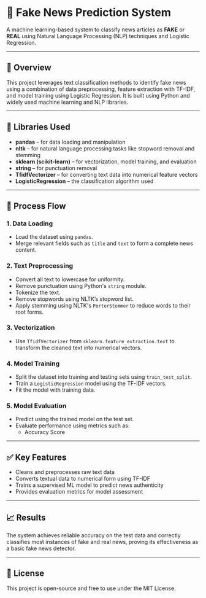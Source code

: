 # 📰 Fake News Prediction System

A machine learning-based system to classify news articles as **FAKE** or **REAL** using Natural Language Processing (NLP) techniques and Logistic Regression.

---

## 📌 Overview

This project leverages text classification methods to identify fake news using a combination of data preprocessing, feature extraction with TF-IDF, and model training using Logistic Regression. It is built using Python and widely used machine learning and NLP libraries.

---

## 🧰 Libraries Used

- **pandas** – for data loading and manipulation  
- **nltk** – for natural language processing tasks like stopword removal and stemming  
- **sklearn (scikit-learn)** – for vectorization, model training, and evaluation  
- **string** – for punctuation removal  
- **TfidfVectorizer** – for converting text data into numerical feature vectors  
- **LogisticRegression** – the classification algorithm used

---

## 🔄 Process Flow

### 1. Data Loading
- Load the dataset using `pandas`.
- Merge relevant fields such as `title` and `text` to form a complete news content.

### 2. Text Preprocessing
- Convert all text to lowercase for uniformity.
- Remove punctuation using Python's `string` module.
- Tokenize the text.
- Remove stopwords using NLTK’s stopword list.
- Apply stemming using NLTK's `PorterStemmer` to reduce words to their root forms.

### 3. Vectorization
- Use `TfidfVectorizer` from `sklearn.feature_extraction.text` to transform the cleaned text into numerical vectors.

### 4. Model Training
- Split the dataset into training and testing sets using `train_test_split`.
- Train a `LogisticRegression` model using the TF-IDF vectors.
- Fit the model with training data.

### 5. Model Evaluation
- Predict using the trained model on the test set.
- Evaluate performance using metrics such as:
  - Accuracy Score

---

## ✅ Key Features

- Cleans and preprocesses raw text data  
- Converts textual data to numerical form using TF-IDF  
- Trains a supervised ML model to predict news authenticity  
- Provides evaluation metrics for model assessment

---

## 📈 Results

The system achieves reliable accuracy on the test data and correctly classifies most instances of fake and real news, proving its effectiveness as a basic fake news detector.

---

## 📄 License

This project is open-source and free to use under the MIT License.
